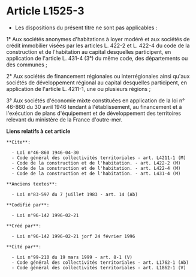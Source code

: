 # Article L1525-3

- Les dispositions du présent titre ne sont pas applicables :

1° Aux sociétés anonymes d'habitations à loyer modéré et aux sociétés de crédit immobilier visées par les articles L. 422-2
et L. 422-4 du code de la construction et de l'habitation au capital desquelles participent, en application de l'article L.
431-4 (3°) du même code, des départements ou des communes ;

2° Aux sociétés de financement régionales ou interrégionales ainsi qu'aux sociétés de développement régional au capital
desquelles participent, en application de l'article L. 4211-1, une ou plusieurs régions ;

3° Aux sociétés d'économie mixte constituées en application de la loi n° 46-860 du 30 avril 1946 tendant à l'établissement,
au financement et à l'exécution de plans d'équipement et de développement des territoires relevant du ministère de la France
d'outre-mer.

**Liens relatifs à cet article**

	**Cite**:

	  - Loi n°46-860 1946-04-30
	  - Code général des collectivités territoriales - art. L4211-1 (M)
	  - Code de la construction et de l'habitation. - art. L422-2 (M)
	  - Code de la construction et de l'habitation. - art. L422-4 (M)
	  - Code de la construction et de l'habitation. - art. L431-4 (M)

	**Anciens textes**:

	  - Loi n°83-597 du 7 juillet 1983 - art. 14 (Ab)

	**Codifié par**:

	  - Loi n°96-142 1996-02-21

	**Créé par**:

	  - Loi n°96-142 1996-02-21 jorf 24 février 1996

	**Cité par**:

	  - Loi n°99-210 du 19 mars 1999 - art. 8-1 (V)
	  - Code général des collectivités territoriales - art. L1762-1 (Ab)
	  - Code général des collectivités territoriales - art. L1862-1 (V)
